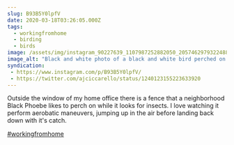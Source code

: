 ```yaml
---
slug: B93B5Y0lpfV
date: 2020-03-18T03:26:05.000Z
tags: 
  - workingfromhome
  - birding
  - birds
image: /assets/img/instagram_90227639_1107987252882050_2057462979322488435_n_18133337449018244.jpg
image_alt: "Black and white photo of a black and white bird perched on a white fence."
syndication:
 - https://www.instagram.com/p/B93B5Y0lpfV/
 - https://twitter.com/ajciccarello/status/1240123155223633920
---
```


Outside the window of my home office there is a fence that a neighborhood Black Phoebe likes to perch on while it looks for insects. I love watching it perform aerobatic maneuvers, jumping up in the air  before landing back down with it's catch.

[#workingfromhome](/posts/tags/workingfromhome)
